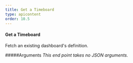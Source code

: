 ```yaml
---
title: Get a Timeboard
type: apicontent
order: 10.5
---
```


#### Get a Timeboard
Fetch an existing dashboard's definition.

#####Arguments
*This end point takes no JSON arguments.*
